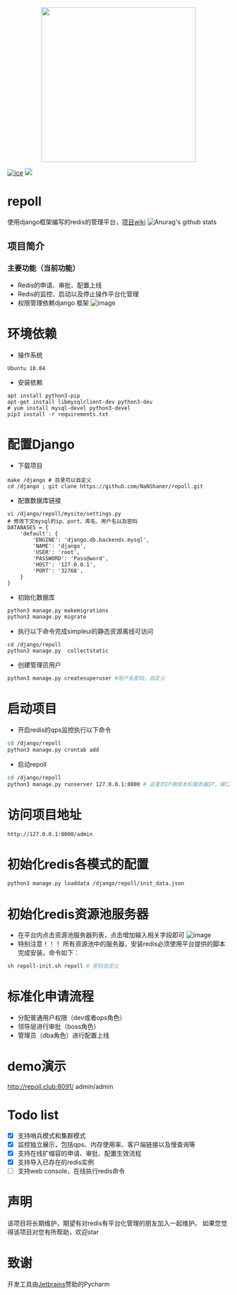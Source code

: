 <div align="center">
<img src="https://github.com/NaNShaner/repoll/blob/develop/images/R.png" width="350">
</div>

[![ice](https://img.shields.io/badge/developing%20with-Simpleui-2077ff.svg)](https://github.com/newpanjing/simpleui)
![](https://img.shields.io/badge/build-passing-green.svg)
# repoll
使用django框架编写的redis的管理平台，[项目wiki](https://github.com/NaNShaner/repoll/wiki)
![Anurag's github stats](https://github-readme-stats.vercel.app/api?username=NaNShaner&show_icons=true&theme=radical)
## 项目简介
### 主要功能（当前功能）
- Redis的申请、审批、配置上线
- Redis的监控、启动以及停止操作平台化管理
- 权限管理依赖django 框架
![image](https://github.com/NaNShaner/repoll/blob/master/images/main.png)

# 环境依赖
- 操作系统
```
Ubuntu 18.04
```
- 安装依赖
```
apt install python3-pip
apt-get install libmysqlclient-dev python3-dev
# yum install mysql-devel python3-devel 
pip3 install -r requirements.txt
```

# 配置Django
* 下载项目
```angular2html
make /django # 目录可以自定义
cd /django ; git clone https://github.com/NaNShaner/repoll.git
```
* 配置数据库链接
```
vi /django/repoll/mysite/settings.py
# 修改下文mysql的ip、port、库名、用户名以及密码
DATABASES = {
    'default': {
        'ENGINE': 'django.db.backends.mysql',
        'NAME': 'django',
        'USER': 'root',
        'PASSWORD': 'Pass@word',
        'HOST': '127.0.0.1',
        'PORT': '32768',
    }
}
```

* 初始化数据库
```bash
python3 manage.py makemigrations
python3 manage.py migrate
```

* 执行以下命令完成simpleui的静态资源离线可访问
```
cd /django/repoll
python3 manage.py  collectstatic
```
* 创建管理员用户
```bash
python3 manage.py createsuperuser #用户名密码，自定义
```
# 启动项目

* 开启redis的qps监控执行以下命令
```bash
cd /django/repoll
python3 manage.py crontab add
```
* 启动repoll
```bash
cd /django/repoll
python3 manage.py runserver 127.0.0.1:8000 # 这里的IP换成本机服务器IP，端口自定义
```
# 访问项目地址
```
http://127.0.0.1:8000/admin
```

# 初始化redis各模式的配置
```bash
python3 manage.py loaddata /django/repoll/init_data.json
```

# 初始化redis资源池服务器
* 在平台内点击资源池服务器列表，点击增加输入相关字段即可
![image](https://github.com/NaNShaner/repoll/blob/develop/images/ResourcePool.png?raw=true)
* 特别注意！！！
所有资源池中的服务器，安装redis必须使用平台提供的脚本完成安装，命令如下：
```bash
sh repoll-init.sh repoll # 密码自定义
```

# 标准化申请流程
* 分配普通用户权限（dev或者ops角色）
* 领导层进行审批（boss角色）
* 管理员（dba角色）进行配置上线

# demo演示
http://repoll.club:8091/
admin/admin


# Todo list
- [x] 支持哨兵模式和集群模式
- [x] 监控独立展示，包括qps、内存使用率、客户端链接以及慢查询等
- [x] 支持在线扩缩容的申请、审批、配置生效流程
- [x] 支持导入已存在的redis实例
- [ ] 支持web console，在线执行redis命令

# 声明
该项目将长期维护，期望有对redis有平台化管理的朋友加入一起维护。
如果您觉得该项目对您有所帮助，欢迎star

# 致谢
开发工具由[Jetbrains](https://www.jetbrains.com/)赞助的Pycharm